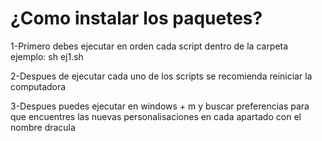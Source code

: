 # ¿Como instalar los paquetes? 
1-Primero debes ejecutar en orden cada script dentro de la carpeta
ejemplo: sh ej1.sh

2-Despues de ejecutar cada uno de los scripts se recomienda reiniciar la computadora

3-Despues puedes ejecutar en windows + m y buscar preferencias para que encuentres las nuevas personalisaciones en cada apartado con el nombre dracula
